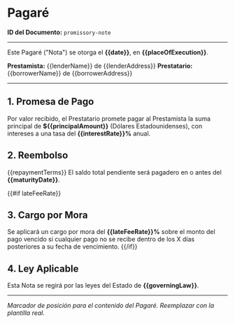 # Pagaré
**ID del Documento:** `promissory-note`

---

Este Pagaré ("Nota") se otorga el **{{date}}**, en **{{placeOfExecution}}**.

**Prestamista:** {{lenderName}} de {{lenderAddress}}
**Prestatario:** {{borrowerName}} de {{borrowerAddress}}

---

## 1. Promesa de Pago
Por valor recibido, el Prestatario promete pagar al Prestamista la suma principal de **${{principalAmount}}** (Dólares Estadounidenses), con intereses a una tasa del **{{interestRate}}%** anual.

## 2. Reembolso
{{repaymentTerms}}
El saldo total pendiente será pagadero en o antes del **{{maturityDate}}**.

{{#if lateFeeRate}}
## 3. Cargo por Mora
Se aplicará un cargo por mora del **{{lateFeeRate}}%** sobre el monto del pago vencido si cualquier pago no se recibe dentro de los X días posteriores a su fecha de vencimiento.
{{/if}}

## 4. Ley Aplicable
Esta Nota se regirá por las leyes del Estado de **{{governingLaw}}**.

---
*Marcador de posición para el contenido del Pagaré. Reemplazar con la plantilla real.*